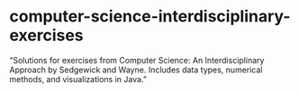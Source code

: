 # computer-science-interdisciplinary-exercises
“Solutions for exercises from Computer Science: An Interdisciplinary Approach by Sedgewick and Wayne. Includes data types, numerical methods, and visualizations in Java.”
